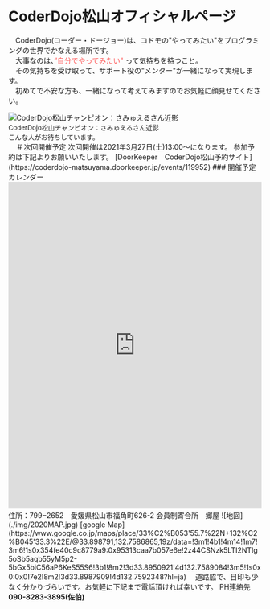 # CoderDojo松山オフィシャルページ  
　CoderDojo(コーダー・ドージョー)は、コドモの"やってみたい"をプログラミングの世界でかなえる場所です。  
　大事なのは、<font color="#ff5555">”自分でやってみたい"</font> って気持ちを持つこと。  
　その気持ちを受け取って、サポート役の"メンター"が一緒になって実現します。  
　初めてで不安な方も、一緒になって考えてみますのでお気軽に顔見せてください。  
<div style="margin:0 0 0 auto">
<img alt="CoderDojo松山チャンピオン：さみゅえるさん近影" width="200" src="../img/200414_138941409510112_906419_n.jpg"><br><font size="-1">CoderDojo松山チャンピオン：さみゅえるさん近影<br>
こんな人がお待ちしています。</font>  
</div>  
　
# 次回開催予定  
次回開催は2021年3月27日(土)13:00〜になります。  
参加予約は下記よりお願いいたします。  
[DoorKeeper　CoderDojo松山予約サイト](https://coderdojo-matsuyama.doorkeeper.jp/events/119952)  
### 開催予定カレンダー  
<iframe src="https://calendar.google.com/calendar/b/2/embed?height=600&amp;wkst=1&amp;bgcolor=%23ffffff&amp;ctz=Asia%2FTokyo&amp;src=bWF0c3V5YW1hX2VoaW1lLmpwQGNvZGVyZG9qby5jb20&amp;src=YWRkcmVzc2Jvb2sjY29udGFjdHNAZ3JvdXAudi5jYWxlbmRhci5nb29nbGUuY29t&amp;src=amEuamFwYW5lc2UjaG9saWRheUBncm91cC52LmNhbGVuZGFyLmdvb2dsZS5jb20&amp;color=%23039BE5&amp;color=%2333B679&amp;color=%23D50000&amp;showTitle=0&amp;showNav=1&amp;showDate=1&amp;showPrint=0&amp;showTabs=0&amp;showCalendars=0&amp;showTz=1" style="border:none #777" width="100%" height="650" frameborder="0" scrolling="no"></iframe>  
住所：799−2652　愛媛県松山市福角町626-2  
会員制寄合所　郷屋  
![地図](./img/2020MAP.jpg)  
[google Map](https://www.google.co.jp/maps/place/33%C2%B053'55.7%22N+132%C2%B045'33.3%22E/@33.898791,132.7586865,19z/data=!3m1!4b1!4m14!1m7!3m6!1s0x354fe40c9c8779a9:0x95313caa7b057e6e!2z44CSNzk5LTI2NTIg5oSb5aqb55yM5p2-5bGx5biC56aP6KeS55S6!3b1!8m2!3d33.8950921!4d132.7589084!3m5!1s0x0:0x0!7e2!8m2!3d33.8987909!4d132.7592348?hl=ja)  
　道路脇で、目印も少なく分かりづらいです。お気軽に下記まで電話頂ければ幸いです。  
PH連絡先　<b>090-8283-3895(佐伯)  

